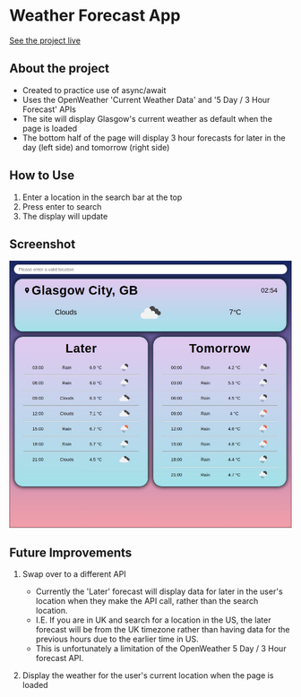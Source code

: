 # Weather Forecast App

[See the project live](https://mckensis.github.io/weather-forecast)

## About the project

- Created to practice use of async/await
- Uses the OpenWeather 'Current Weather Data' and '5 Day / 3 Hour Forecast' APIs
- The site will display Glasgow's current weather as default when the page is loaded
- The bottom half of the page will display 3 hour forecasts for later in the day (left side) and tomorrow (right side) 

## How to Use

1. Enter a location in the search bar at the top
2. Press enter to search
3. The display will update

## Screenshot

![Screenshot 1](./screenshots/forecast-01.jpg)

## Future Improvements

1. Swap over to a different API

    * Currently the 'Later' forecast will display data for later in the user's location when they make the API call, rather than the search location.
    * I.E. If you are in UK and search for a location in the US, the later forecast will be from the UK timezone rather than having data for the previous hours due to the earlier time in US.
    * This is unfortunately a limitation of the OpenWeather 5 Day / 3 Hour forecast API.

2. Display the weather for the user's current location when the page is loaded